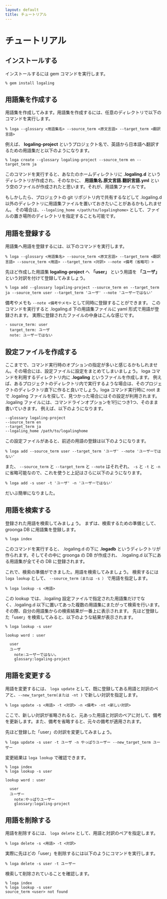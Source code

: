 ```yaml
---
layout: default
title: チュートリアル
---
```


# チュートリアル

## インストールする

インストールするには gem コマンドを実行します。

    % gem install logaling


## 用語集を作成する

用語集を作成してみます。用語集を作成するには、任意のディレクトリで以下のコマンドを実行します。

    % loga --glossary <用語集名> --source_term <原文言語> --target_term <翻訳言語>

例えば、 **logaling-project** というプロジェクト名で、英語から日本語へ翻訳するための用語集だと以下のようになります。

    % loga create --glossary logaling-project --source_term en --target_term ja

このコマンドを実行すると、あなたのホームディレクトリに **.logaling.d** というディレクトリが作成され、そのなかに、 **用語集名.原文言語.翻訳言語.yml** という空のファイルが作成されたと思います。それが、用語集ファイルです。

もしかしたら、プロジェクトの git リポジトリ内で共有するなどして .logaling.d 以外のディレクトリに用語集ファイルを置いておきたいことがあるかもしれません。
その場合は、`--logaling_home </path/to/logalinghome>` として、ファイルの置き場所のディレクトリを指定することも可能です。


## 用語を登録する

用語集へ用語を登録するには、以下のコマンドを実行します。

    % loga --glossary <用語集名> --source_term <原文言語> --target_term <翻訳言語> --source_term <用語> --target_term <対訳> --note <備考（省略可）>

先ほど作成した用語集 **logaling-project** へ **「user」** という用語を **「ユーザ」** という対訳を付けて登録してみましょう。

    % loga add --glossary logaling-project --source_term en --target_term ja --source_term user --target_term 'ユーザ' --note 'ユーザーではない'

備考やメモも `--note <備考やメモ>` として同時に登録することができます。
このコマンドを実行すると .logaling.d 下の用語集ファイルに yaml 形式で用語が登録されます。
実際に登録されたファイルの中身はこんな感じです。

    - source_term: user
      target_term: ユーザ
      note: ユーザーではない



## 設定ファイルを作成する

ここまでで、コマンド実行時のオプションの指定が多いと感じるかもしれません。その場合には、設定ファイルに設定をまとめてしまいましょう。
loga コマンドを利用するディレクトリ内に **.logaling** というファイルを作成します。
例えば、あるプロジェクトのディレクトリ内で実行するような場合は、そのプロジェクトのディレクトリ直下に作ると良いでしょう。loga コマンド実行時に root まで .logaling ファイルを探して、見つかった場合にはその設定が利用されます。
.logaling ファイルには、コマンドラインオプションを1行につき1つ、そのまま書いていきます。
例えば、以下のようになります。

    --glossary logaling-project
    --source_term en
    --target_term ja
    --logaling_home /path/to/logalinghome

この設定ファイルがあると、前述の用語の登録は以下のようになります。

    % loga add --source_term user --target_term 'ユーザ' --note 'ユーザーではない'

また、 `--source_term` と `--target_term` と `--note` はそれぞれ、 `-s` と `-t` と `-n` に省略可能なので、これを使うと上記はさらに以下のようになります。

    % loga add -s user -t 'ユーザ' -n 'ユーザーではない'

だいぶ簡単になりました。


## 用語を検索する

登録された用語を検索してみましょう。
まずは、検索するための準備として、groonga DB に用語集を登録します。

    % loga index

このコマンドを実行すると、 .logaling.d の下に **.logadb** というディレクトリが作られます。そしてその中に groonga の DB が作成され、 .logaling.d 以下にある用語集が全てその DB に登録されます。

これで、検索の準備ができました。用語を検索してみましょう。
検索するには `loga lookup` として、 `--source_term（または -s ）` で用語を指定します。

    % loga lookup -s <用語>

この lookup では、.logaling 設定ファイルで指定された用語集だけでなく、.logaling.d 以下に置いてあった複数の用語集にまたがって検索を行います。その際、自分の用語集からの検索結果が一番上に表示されます。
先ほど登録した「user」を検索してみると、以下のような結果が表示されます。

    % loga lookup -s user
    
    lookup word : user
    
      user
      ユーザ
        note:ユーザーではない。
        glossary:logaling-project


## 用語を変更する

用語を変更するには、 `loga update` として、既に登録してある用語と対訳のペアと、`--new_target_term(または -nt )` で新しい対訳を指定します。

    % loga update -s <用語> -t <対訳> -n <備考> -nt <新しい対訳>

ここで、新しい対訳が省略されると、元あった用語と対訳のペアに対して、備考を更新します。また、備考を省略すると、元々の備考が適用されます。

先ほど登録した「user」の対訳を変更してみましょう。

    % loga update -s user -t ユーザ -n やっぱりユーザー --new_target_term ユーザー 

変更結果は `loga lookup` で確認できます。

    % loga index
    % loga lookup -s user
    
    lookup word : user
    
      user
      ユーザー
        note:やっぱりユーザー
        glossary:logaling-project


## 用語を削除する

用語を削除するには、 `loga delete` として、用語と対訳のペアを指定します。

    % loga delete -s <用語> -t <対訳>

実際に先ほどの「user」を削除するには以下のようにコマンドを実行します。

    % loga delete -s user -t ユーザー

検索して削除されていることを確認します。

    % loga index
    % loga lookup -s user
    source_term <user> not found


